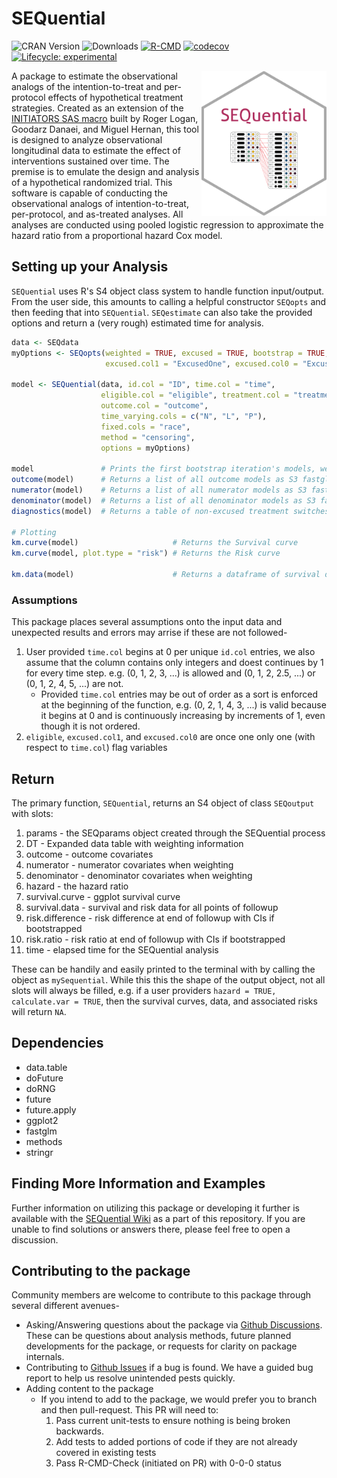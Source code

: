 # SEQuential
<!-- badges: start -->
![CRAN Version](https://www.r-pkg.org/badges/version/SEQuential)
![Downloads](https://cranlogs.r-pkg.org/badges/grand-total/SEQuential)
[![R-CMD](https://github.com/CausalInference/SEQuential-private/actions/workflows/R-CMD-check.yaml/badge.svg)](https://github.com/CausalInference/SEQuential-private/actions/workflows/R-CMD-check.yaml)
[![codecov](https://codecov.io/gh/CausalInference/SEQuential/graph/badge.svg?token=MHEN30AF08)](https://codecov.io/gh/CausalInference/SEQuential)
[![Lifecycle: experimental](https://img.shields.io/badge/lifecycle-experimental-orange.svg)](https://lifecycle.r-lib.org/articles/stages.html#experimental)
<!-- badges: end -->

<img align="right" src="SEQuential.png" style="float" width="200">

A package to estimate the observational analogs of the intention-to-treat and per-protocol effects of hypothetical treatment strategies. Created as an extension of the [INITIATORS SAS macro](https://www.ncbi.nlm.nih.gov/pmc/articles/PMC3613145/) built by Roger Logan, Goodarz Danaei, and Miguel Hernan, this tool is designed to analyze observational longitudinal data to estimate the effect of interventions sustained over time. The premise is to emulate the design and analysis of a hypothetical randomized trial. This software is capable of conducting the observational analogs of intention-to-treat, per-protocol, and as-treated analyses. All analyses are conducted using pooled logistic regression to approximate the hazard ratio from a proportional hazard Cox model.

## Setting up your Analysis

`SEQuential` uses R's S4 object class system to handle function input/output. From the user side, this amounts to calling a helpful constructor `SEQopts` and then feeding that into `SEQuential`. `SEQestimate` can also take the provided options and return a (very rough) estimated time for analysis.

```r
data <- SEQdata
myOptions <- SEQopts(weighted = TRUE, excused = TRUE, bootstrap = TRUE,
                     excused.col1 = "ExcusedOne", excused.col0 = "ExcusedZero")

model <- SEQuential(data, id.col = "ID", time.col = "time",
                    eligible.col = "eligible", treatment.col = "treatment", 
                    outcome.col = "outcome", 
                    time_varying.cols = c("N", "L", "P"),
                    fixed.cols = "race",
                    method = "censoring",
                    options = myOptions)

model               # Prints the first bootstrap iteration's models, weight statistics, and diagnostic tables
outcome(model)      # Returns a list of all outcome models as S3 fastglm objects over the course of bootstrapping
numerator(model)    # Returns a list of all numerator models as S3 fastglm objects over the course of bootstrapping 
denominator(model)  # Returns a list of all denominator models as S3 fastglm objects over the course of bootstrapping 
diagnostics(model)  # Returns a table of non-excused treatment switches and both unique and non-unique outcomes

# Plotting
km.curve(model)                     # Returns the Survival curve
km.curve(model, plot.type = "risk") # Returns the Risk curve

km.data(model)                      # Returns a dataframe of survival data in long-format for other analysis/plotting
```

### Assumptions

This package places several assumptions onto the input data and unexpected results and errors may arrise if these are not followed-

1. User provided `time.col` begins at 0 per unique `id.col` entries, we also assume that the column contains only integers and doest continues by 1 for every time step. e.g. (0, 1, 2, 3, ...) is allowed and (0, 1, 2, 2.5, ...) or (0, 1, 2, 4, 5, ...) are not.
    - Provided `time.col` entries may be out of order as a sort is enforced at the beginning of the function, e.g. (0, 2, 1, 4, 3, ...) is valid because it begins at 0 and is continuously increasing by increments of 1, even though it is not ordered.
2. `eligible`, `excused.col1`, and `excused.col0` are once one only one (with respect to `time.col`) flag variables 

## Return

The primary function, `SEQuential`, returns an S4 object of class `SEQoutput` with slots:

1. params - the SEQparams object created through the SEQuential process
2. DT - Expanded data table with weighting information
3. outcome - outcome covariates
4. numerator - numerator covariates when weighting
5. denominator - denominator covariates when weighting
6. hazard - the hazard ratio
7. survival.curve - ggplot survival curve
8. survival.data - survival and risk data for all points of followup
9. risk.difference - risk difference at end of followup with CIs if bootstrapped
10. risk.ratio - risk ratio at end of followup with CIs if bootstrapped
11. time - elapsed time for the SEQuential analysis

These can be handily and easily printed to the terminal with by calling the object as `mySequential`. While this this the shape of the output object, not all slots will always be filled, e.g. if a user providers `hazard = TRUE, calculate.var = TRUE`, then the survival curves, data, and associated risks will return `NA`.

## Dependencies

- data.table
- doFuture
- doRNG
- future
- future.apply
- ggplot2
- fastglm
- methods
- stringr

## Finding More Information and Examples

Further information on utilizing this package or developing it further is available with the [SEQuential Wiki](https://github.com/CausalInference/SEQuential/wiki) as a part of this repository. If you are unable to find solutions or answers there, please feel free to open a discussion.

## Contributing to the package

Community members are welcome to contribute to this package through several different avenues-

- Asking/Answering questions about the package via [Github Discussions](https://github.com/CausalInference/SEQuential/discussions/categories/q-a). These can be questions about analysis methods, future planned developments for the package, or requests for clarity on package internals.
- Contributing to [Github Issues](https://github.com/CausalInference/SEQuential/issues) if a bug is found. We have a guided bug report to help us resolve unintended pests quickly.
- Adding content to the package
    - If you intend to add to the package, we would prefer you to branch and then pull-request. This PR will need to:
        1. Pass current unit-tests to ensure nothing is being broken backwards.
        2. Add tests to added portions of code if they are not already covered in existing tests
        3. Pass R-CMD-Check (initiated on PR) with 0-0-0 status
